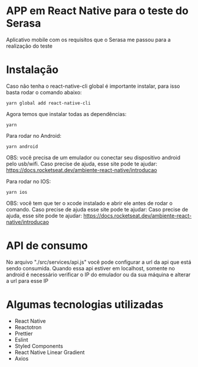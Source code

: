 # APP em React Native para o teste do Serasa

Aplicativo mobile com os requisitos que o Serasa me passou para a realização do teste

# Instalação

Caso não tenha o react-native-cli global é importante instalar, para isso basta rodar o comando abaixo:

```
yarn global add react-native-cli
```

Agora temos que instalar todas as dependências:

```
yarn
```

Para rodar no Android:

```
yarn android
```

OBS: você precisa de um emulador ou conectar seu dispositivo android pelo usb/wifi. Caso precise de ajuda, esse site pode te ajudar: https://docs.rocketseat.dev/ambiente-react-native/introducao

Para rodar no IOS:

```
yarn ios
```

OBS: você tem que ter o xcode instalado e abrir ele antes de rodar o comando. Caso precise de ajuda esse site pode te ajudar: Caso precise de ajuda, esse site pode te ajudar: https://docs.rocketseat.dev/ambiente-react-native/introducao

# API de consumo

No arquivo "./src/services/api.js" você pode configurar a url da api que está sendo consumida. Quando essa api estiver em localhost, somente no android é necessário verificar o IP do emulador ou da sua máquina e alterar a url para esse IP

# Algumas tecnologias utilizadas

- React Native
- Reactotron
- Prettier
- Eslint
- Styled Components
- React Native Linear Gradient
- Axios
